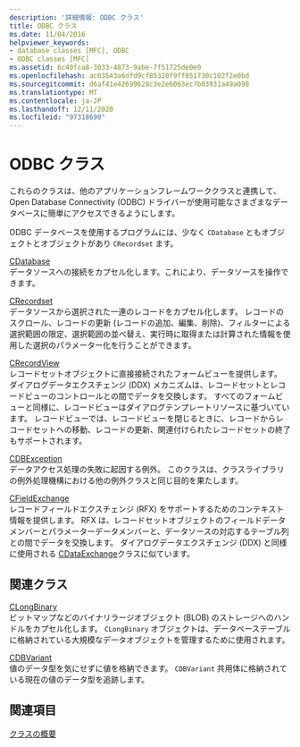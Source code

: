 ```yaml
---
description: '詳細情報: ODBC クラス'
title: ODBC クラス
ms.date: 11/04/2016
helpviewer_keywords:
- database classes [MFC], ODBC
- ODBC classes [MFC]
ms.assetid: 6c40fca8-3033-4873-9abe-7f51725de0e0
ms.openlocfilehash: ac03543a6dfd9cf85320f9ff051730c102f2e0bd
ms.sourcegitcommit: d6af41e42699628c3e2e6063ec7b03931a49a098
ms.translationtype: MT
ms.contentlocale: ja-JP
ms.lasthandoff: 12/11/2020
ms.locfileid: "97318690"
---
```

# <a name="odbc-classes"></a>ODBC クラス

これらのクラスは、他のアプリケーションフレームワーククラスと連携して、Open Database Connectivity (ODBC) ドライバーが使用可能なさまざまなデータベースに簡単にアクセスできるようにします。

ODBC データベースを使用するプログラムには、少なく `CDatabase` ともオブジェクトとオブジェクトがあり `CRecordset` ます。

[CDatabase](reference/cdatabase-class.md)<br/>
データソースへの接続をカプセル化します。これにより、データソースを操作できます。

[CRecordset](reference/crecordset-class.md)<br/>
データソースから選択された一連のレコードをカプセル化します。 レコードのスクロール、レコードの更新 (レコードの追加、編集、削除)、フィルターによる選択範囲の限定、選択範囲の並べ替え、実行時に取得または計算された情報を使用した選択のパラメーター化を行うことができます。

[CRecordView](reference/crecordview-class.md)<br/>
レコードセットオブジェクトに直接接続されたフォームビューを提供します。 ダイアログデータエクスチェンジ (DDX) メカニズムは、レコードセットとレコードビューのコントロールとの間でデータを交換します。 すべてのフォームビューと同様に、レコードビューはダイアログテンプレートリソースに基づいています。 レコードビューでは、レコードビューを閉じるときに、レコードからレコードセットへの移動、レコードの更新、関連付けられたレコードセットの終了もサポートされます。

[CDBException](reference/cdbexception-class.md)<br/>
データアクセス処理の失敗に起因する例外。 このクラスは、クラスライブラリの例外処理機構における他の例外クラスと同じ目的を果たします。

[CFieldExchange](reference/cfieldexchange-class.md)<br/>
レコードフィールドエクスチェンジ (RFX) をサポートするためのコンテキスト情報を提供します。 RFX は、レコードセットオブジェクトのフィールドデータメンバーとパラメーターデータメンバーと、データソースの対応するテーブル列との間でデータを交換します。 ダイアログデータエクスチェンジ (DDX) と同様に使用される [CDataExchange](reference/cdataexchange-class.md)クラスに似ています。

## <a name="related-classes"></a>関連クラス

[CLongBinary](reference/clongbinary-class.md)<br/>
ビットマップなどのバイナリラージオブジェクト (BLOB) のストレージへのハンドルをカプセル化します。 `CLongBinary` オブジェクトは、データベーステーブルに格納されている大規模なデータオブジェクトを管理するために使用されます。

[CDBVariant](reference/cdbvariant-class.md)<br/>
値のデータ型を気にせずに値を格納できます。 `CDBVariant` 共用体に格納されている現在の値のデータ型を追跡します。

## <a name="see-also"></a>関連項目

[クラスの概要](class-library-overview.md)
